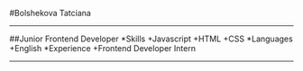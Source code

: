#Bolshekova Tatciana
***************************************
##Junior Frontend Developer
*Skills
+Javascript
+HTML
+CSS
*Languages
+English
*Experience
+Frontend Developer Intern
***************************************